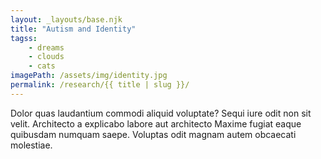```yaml
---
layout: _layouts/base.njk
title: "Autism and Identity"
tagss:
    - dreams
    - clouds
    - cats
imagePath: /assets/img/identity.jpg
permalink: /research/{{ title | slug }}/
---
```

Dolor quas laudantium commodi aliquid voluptate? Sequi iure odit non sit velit.
Architecto a explicabo labore aut architecto Maxime fugiat eaque quibusdam
numquam saepe. Voluptas odit magnam autem obcaecati molestiae.
